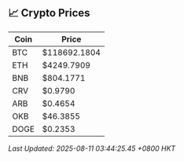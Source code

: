 ## 📈 Crypto Prices

| Coin | Price |
| ---- | ----- |
| BTC | $118692.1804 |
| ETH | $4249.7909 |
| BNB | $804.1771 |
| CRV | $0.9790 |
| ARB | $0.4654 |
| OKB | $46.3855 |
| DOGE | $0.2353 |

_Last Updated: 2025-08-11 03:44:25.45 +0800 HKT_